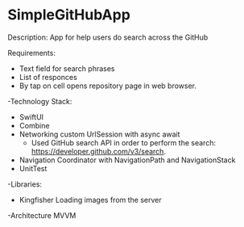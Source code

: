 # SimpleGitHubApp

Description: App for help users do search across the GitHub

Requirements:
* Text field for search phrases
* List of responces
* By tap on cell opens repository page in web browser.

-Technology Stack:
* SwiftUI
* Combine
* Networking custom UrlSession with async await
    * Used GitHub search API in order to perform the search: <https://developer.github.com/v3/search>.
* Navigation Coordinator with NavigationPath and NavigationStack
* UnitTest

-Libraries:
* Kingfisher Loading images from the server

-Architecture MVVM
